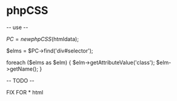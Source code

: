 phpCSS
========

-- use --

$PC = new phpCSS($htmldata);

$elms = $PC->find('div#selector');

foreach ($elms as $elm) {
	$elm->getAttributeValue('class');
	$elm->getName();
}



-- TODO --

FIX FOR * html
